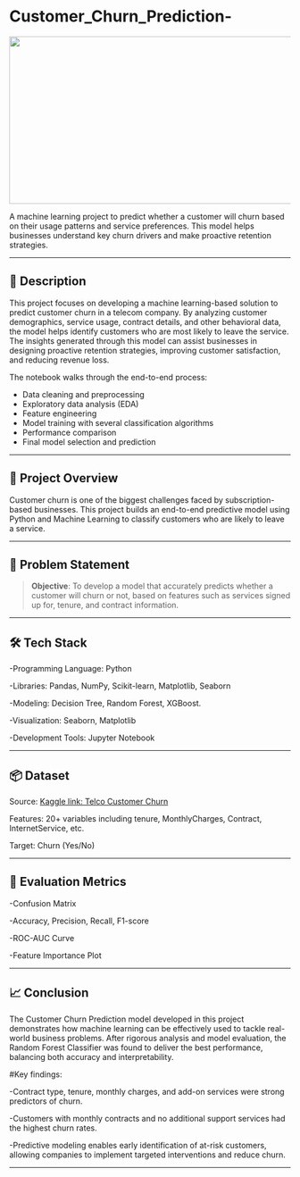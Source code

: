 # Customer_Churn_Prediction-
<p align="center">
  <img width="600" height="300" src="https://blog.accessdevelopment.com/hs-fs/hubfs/magnet%20customers.gif?width=463&name=magnet%20customers.gif">
</p>

A machine learning project to predict whether a customer will churn based on their usage patterns and service preferences. This model helps businesses understand key churn drivers and make proactive retention strategies.

---

## 📝 Description

This project focuses on developing a machine learning-based solution to predict customer churn in a telecom company. By analyzing customer demographics, service usage, contract details, and other behavioral data, the model helps identify customers who are most likely to leave the service. The insights generated through this model can assist businesses in designing proactive retention strategies, improving customer satisfaction, and reducing revenue loss.

The notebook walks through the end-to-end process:
- Data cleaning and preprocessing
- Exploratory data analysis (EDA)
- Feature engineering
- Model training with several classification algorithms
- Performance comparison
- Final model selection and prediction

---

## 🚀 Project Overview

Customer churn is one of the biggest challenges faced by subscription-based businesses. This project builds an end-to-end predictive model using Python and Machine Learning to classify customers who are likely to leave a service.

---

## 🧠 Problem Statement

> **Objective**: To develop a model that accurately predicts whether a customer will churn or not, based on features such as services signed up for, tenure, and contract information.

---

## 🛠️ Tech Stack

-Programming Language: Python 

-Libraries: Pandas, NumPy, Scikit-learn, Matplotlib, Seaborn

-Modeling: Decision Tree, Random Forest, XGBoost.

-Visualization: Seaborn, Matplotlib

-Development Tools: Jupyter Notebook

---

## 📦 Dataset

Source: [Kaggle link: Telco Customer Churn](https://www.kaggle.com/datasets/blastchar/telco-customer-churn)

Features: 20+ variables including tenure, MonthlyCharges, Contract, InternetService, etc.

Target: Churn (Yes/No)

---

## 🧪 Evaluation Metrics

-Confusion Matrix

-Accuracy, Precision, Recall, F1-score

-ROC-AUC Curve

-Feature Importance Plot

---

## 📈 Conclusion

The Customer Churn Prediction model developed in this project demonstrates how machine learning can be effectively used to tackle real-world business problems. After rigorous analysis and model evaluation, the Random Forest Classifier was found to deliver the best performance, balancing both accuracy and interpretability.

#Key findings:

-Contract type, tenure, monthly charges, and add-on services were strong predictors of churn.

-Customers with monthly contracts and no additional support services had the highest churn rates.

-Predictive modeling enables early identification of at-risk customers, allowing companies to implement targeted interventions and reduce churn.

---
